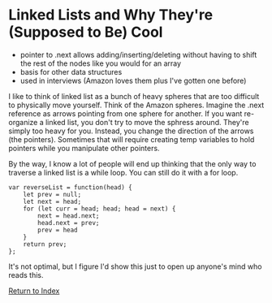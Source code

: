 # Linked Lists and Why They're (Supposed to Be) Cool

- pointer to .next allows adding/inserting/deleting without having to shift the rest of the nodes like you would for an array
- basis for other data structures
- used in interviews (Amazon loves them plus I've gotten one before)

I like to think of linked list as a bunch of heavy spheres that are too difficult to physically move yourself. Think of the Amazon spheres. Imagine the .next reference as arrows pointing from one sphere for another. If you want re-organize a linked list, you don't try to move the sphress around. They're simply too heavy for you. Instead, you change the direction of the arrows (the pointers). Sometimes that will require creating temp variables to hold pointers while you manipulate other pointers.

By the way, I know a lot of people will end up thinking that the only way to traverse a linked list is a while loop. You can still do it with a for loop.

```
var reverseList = function(head) {
    let prev = null;
    let next = head;
    for (let curr = head; head; head = next) {
        next = head.next;
        head.next = prev;
        prev = head
    }
    return prev;
};
```

It's not optimal, but I figure I'd show this just to open up anyone's mind who reads this.

[Return to Index](index.md)
